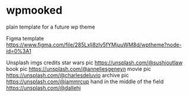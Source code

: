 # wpmooked
plain template for a future wp theme

Figma template
https://www.figma.com/file/285Lxlj8zlv5fYMjuuWM8d/wptheme?node-id=0%3A1

Unsplash imgs credits
star wars pic https://unsplash.com/@sushioutlaw
book pic https://unsplash.com/@anneliesgeneyn
movie pic https://unsplash.com/@charlesdeluvio
archive pic https://unsplash.com/@iammrcup
hand in the middle of the field  https://unsplash.com/@dallehj
